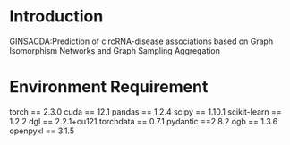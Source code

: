 

# Introduction
GINSACDA:Prediction of circRNA-disease associations based on Graph Isomorphism Networks and Graph Sampling Aggregation

# Environment Requirement
torch == 2.3.0
cuda == 12.1
pandas == 1.2.4
scipy == 1.10.1
scikit-learn == 1.2.2
dgl == 2.2.1+cu121
torchdata == 0.7.1
pydantic ==2.8.2
ogb == 1.3.6
openpyxl == 3.1.5


